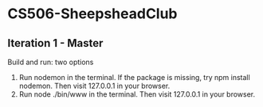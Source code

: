 # CS506-SheepsheadClub

## Iteration 1 - Master

Build and run: two options
1. Run nodemon in the terminal. If the package is missing, try npm install nodemon. Then visit 127.0.0.1 in your browser.
2. Run node ./bin/www in the terminal. Then visit 127.0.0.1 in your browser.
